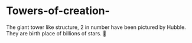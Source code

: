 # Towers-of-creation-
The giant tower like structure, 2 in number have been pictured by Hubble. They are birth place of billions of stars. 💫
